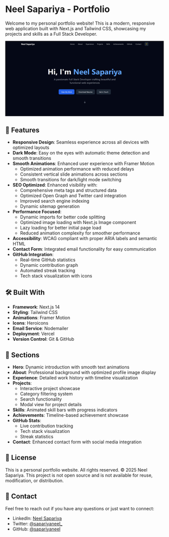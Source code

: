 # Neel Sapariya - Portfolio

Welcome to my personal portfolio website! This is a modern, responsive web application built with Next.js and Tailwind CSS, showcasing my projects and skills as a Full Stack Developer.

![Portfolio Preview](public/og-image.jpg)

## 🚀 Features

- **Responsive Design**: Seamless experience across all devices with optimized layouts
- **Dark Mode**: Easy on the eyes with automatic theme detection and smooth transitions
- **Smooth Animations**: Enhanced user experience with Framer Motion
  - Optimized animation performance with reduced delays
  - Consistent vertical slide animations across sections
  - Smooth transitions for dark/light mode switching
- **SEO Optimized**: Enhanced visibility with:
  - Comprehensive meta tags and structured data
  - Optimized Open Graph and Twitter card integration
  - Improved search engine indexing
  - Dynamic sitemap generation
- **Performance Focused**: 
  - Dynamic imports for better code splitting
  - Optimized image loading with Next.js Image component
  - Lazy loading for better initial page load
  - Reduced animation complexity for smoother performance
- **Accessibility**: WCAG compliant with proper ARIA labels and semantic HTML
- **Contact Form**: Integrated email functionality for easy communication
- **GitHub Integration**: 
  - Real-time GitHub statistics
  - Dynamic contribution graph
  - Automated streak tracking
  - Tech stack visualization with icons

## 🛠️ Built With

- **Framework**: Next.js 14
- **Styling**: Tailwind CSS
- **Animations**: Framer Motion
- **Icons**: Heroicons
- **Email Service**: Nodemailer
- **Deployment**: Vercel
- **Version Control**: Git & GitHub

## 🌟 Sections

- **Hero**: Dynamic introduction with smooth text animations
- **About**: Professional background with optimized profile image display
- **Experience**: Detailed work history with timeline visualization
- **Projects**: 
  - Interactive project showcase
  - Category filtering system
  - Search functionality
  - Modal view for project details
- **Skills**: Animated skill bars with progress indicators
- **Achievements**: Timeline-based achievement showcase
- **GitHub Stats**: 
  - Live contribution tracking
  - Tech stack visualization
  - Streak statistics
- **Contact**: Enhanced contact form with social media integration

## 📝 License

This is a personal portfolio website. All rights reserved. © 2025 Neel Sapariya. This project is not open source and is not available for reuse, modification, or distribution.

## 🤝 Contact

Feel free to reach out if you have any questions or just want to connect:

- LinkedIn: [Neel Sapariya](https://linkedin.com/in/neelsapariya)
- Twitter: [@sapariyaneel_](https://x.com/sapariyaneel_)
- GitHub: [@sapariyaneel](https://github.com/sapariyaneel)
